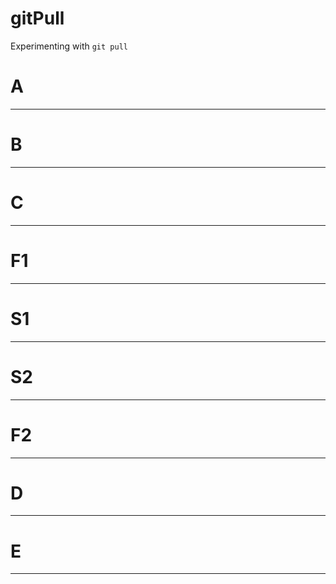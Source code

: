 # gitPull
Experimenting with `git pull`


# A
-------------
# B
-------------
# C
-------------
# F1
-------------
# S1
-------------
# S2
-------------
# F2
-------------
# D
-------------
# E
-------------
